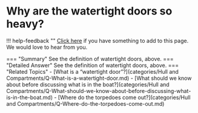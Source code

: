 # Why are the watertight doors so heavy?

!!! help-feedback ""
    [Click here](https://replace.md) if you have something to add to this page. We would love to hear from you.

=== "Summary"
    See the definition of watertight doors, above.
=== "Detailed Answer"
    See the definition of watertight doors, above.
=== "Related Topics"
    - [What is a “watertight door”?](categories/Hull and Compartments/Q-What-is-a-watertight-door.md)
    - [What should we know about before discussing what is in the boat?](categories/Hull and Compartments/Q-What-should-we-know-about-before-discussing-what-is-in-the-boat.md)
    - [Where do the torpedoes come out?](categories/Hull and Compartments/Q-Where-do-the-torpedoes-come-out.md)
